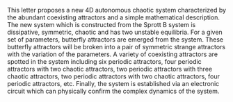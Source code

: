 This letter proposes a new 4D autonomous chaotic system characterized by the abundant coexisting attractors 
and a simple mathematical description. The new system which is constructed from the Sprott B
system is dissipative, symmetric, chaotic and has two unstable equilibria. For a given set of parameters,
butterfly attractors are emerged from the system. These butterfly attractors will be broken into a pair
of symmetric strange attractors with the variation of the parameters. A variety of coexisting attractors
are spotted in the system including six periodic attractors, four periodic attractors with two chaotic attractors, 
two periodic attractors with three chaotic attractors, two periodic attractors with two chaotic
attractors, four periodic attractors, etc. Finally, the system is established via an electronic circuit which
can physically confirm the complex dynamics of the system.
